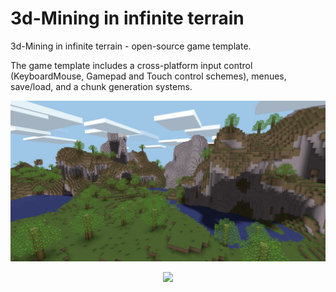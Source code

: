 3d-Mining in infinite terrain
=========

3d-Mining in infinite terrain - open-source game template. 

The game template includes a cross-platform input control (KeyboardMouse, Gamepad and Touch control schemes), menues, save/load, and a chunk generation systems.

<p align="center">
  <img src="/miningGame_screenshots/screen v1.1.jpg" width=960>
</p>

<p align="center">
  <img src="/miningGame_screenshots/voxelgame v1.1.gif" width=960>
</p>
